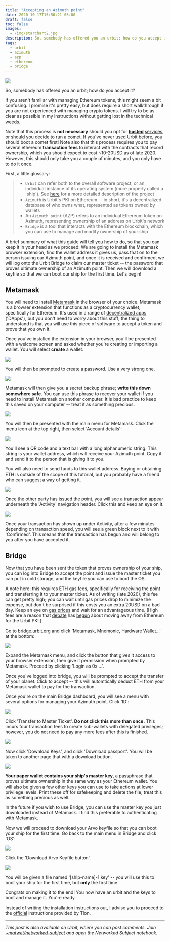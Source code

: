 ```yaml
---
title: "Accepting an Azimuth point"
date: 2020-10-17T15:50:21-05:00
draft: false
toc: false
images:
  - /img/starchart2.jpg
description: So, somebody has offered you an urbit; how do you accept it? 
tags: 
  - urbit
  - azimuth
  - azp
  - ethereum
  - bridge
---
```


[![](/img/starchart2.jpg)]()

 So, somebody has offered you an urbit; how do you accept it? 

 If you aren't familiar with managing Ethereum tokens, this might seem a bit confusing. I promise it's pretty easy, but does require a short walkthrough if you are not experienced with managing crypto tokens. I will try to be as clear as possible in my instructions without getting lost in the technical weeds.

 Note that this process is **not necessary** should you opt for **[hosted](https://tlon.io)** [services](https://www.geturbitid.com/), or should you decide to run a [comet](https://urbit.org/using/install/#macos-and-linux). If you've never used Urbit before, you should boot a comet first! Note also that this process requires you to pay several ethereum **transaction fees** to interact with the contracts that record ownership, which you should expect to cost ~10-20USD as of late 2020. However, this should only take you a couple of minutes, and you only have to do it once.

 First, a little glossary:

> - `Urbit` can refer both to the overall software project, or an individual instance of its operating system (more properly called a 'ship'). See [here](/posts/urbit-introduction/) for a more detailed description of the project
> - `Azimuth` is Urbit's PKI on Ethereum -- in short, it's a decentralized database of who owns what, represented as tokens owned by wallets
> - An `Azimuth point` (AZP) refers to an individual Ethereum token on Azimuth, representing ownership of an address on Urbit's network
> - `Bridge` is a tool that interacts with the Ethereum blockchain, which you can use to manage and modify ownership of your ship

A brief summary of what this guide will tell you how to do, so that you can keep it in your head as we proceed: We are going to install the Metamask browser extension, find the wallet address it gives us, pass that on to the person issuing our Azimuth point, and once it is received and confirmed, we will log onto the Urbit Bridge to claim our master ticket -- the password that proves ultimate ownership of an Azimuth point. Then we will download a keyfile so that we can boot our ship for the first time. Let's begin!


## Metamask 

You will need to install [Metamask](https://metamask.io/download.html) in the browser of your choice. Metamask is a browser extension that functions as a cryptocurrency wallet, specifically for Ethereum. It's used in a range of [decentralized apps](https://education.district0x.io/general-topics/understanding-ethereum/understanding-dapps/) ('DApps'), but you don't need to worry about this stuff; the thing to understand is that you will use this piece of software to accept a token and prove that you own it. 

Once you've installed the extension in your browser, you'll be presented with a welcome screen and asked whether you're creating or importing a wallet. You will select **create** a wallet.

[![](/img/metamask-1.png)]()

You will then be prompted to create a password. Use a very strong one.

[![](/img/metamask-2.png)]()

Metamask will then give you a secret backup phrase; **write this down somewhere safe**. You can use this phrase to recover your wallet if you need to install Metamask on another computer. It is bad practice to keep this saved on your computer -- treat it as something precious.

[![](/img/metamask-3.png)]()

You will then be presented with the main menu for Metamask. Click the menu icon at the top right, then select 'Account details':

[![](/img/metamask-4.png)]()

You'll see a QR code and a text bar with a long alphanumeric string. This string is your wallet address, which will receive your Azimuth point. Copy it and send it to the person that is giving it to you. 

You will also need to send funds to this wallet address. Buying or obtaining ETH is outside of the scope of this tutorial, but you probably have a friend who can suggest a way of getting it.

[![](/img/metamask-5.png)]()

Once the other party has issued the point, you will see a transaction appear underneath the 'Activity' navigation header. Click this and keep an eye on it.

[![](/img/metamask-6.png)]()

Once your transaction has shown up under Activity, after a few minutes depending on transaction speed, you will see a green block next to it with 'Confirmed'. This means that the transaction has begun and will belong to you after you have accepted it. 

## Bridge

Now that you have been sent the token that proves ownership of your ship, you can log into Bridge to accept the point and issue the master ticket you can put in cold storage, and the keyfile you can use to boot the OS. 

A note here: this requires ETH gas fees, specifically for receiving the point and transferring it to your master ticket. As of writing (late 2020), this fee can get pretty high; you can wait until gas prices drop to minimize the expense, but don't be surprised if this costs you an extra 20USD on a bad day. Keep an eye on [gas prices](https://ethgasstation.info/) and wait for an advantageous time. (High fees are a reason that [debate](https://groups.google.com/a/urbit.org/g/dev/c/RafCVjZIUaQ/m/Jv_jaafNAgAJ) has [begun](https://groups.google.com/a/urbit.org/g/dev/c/30GjqVNqcHM/m/Lmp8jwrTAgAJ) about moving away from Ethereum for the Urbit PKI.)

Go to [bridge.urbit.org](https://bridge.urbit.org) and click 'Metamask, Mnemonic, Hardware Wallet...' at the bottom:

[![](/img/bridge-1.png)]()

Expand the Metamask menu, and click the button that gives it access to your browser extension, then give it permission when prompted by Metamask. Proceed by clicking 'Login as 0x....'.

Once you've logged into bridge, you will be prompted to accept the transfer of your planet. Click to accept -- this will automtically deduct ETH from your Metamask wallet to pay for the transaction. 

Once you're on the main Bridge dashboard, you will see a menu with several options for managing your Azimuth point. Click 'ID':

[![](/img/bridge-3.png)]()

Click 'Transfer to Master Ticket'. **Do not click this more than once.** This incurs four transaction fees to create sub-wallets with delegated privileges; however, you do not need to pay any more fees after this is finished.

[![](/img/bridge-5.5.png)]()

Now click 'Download Keys', and click 'Download passport'. You will be taken to another page that with a download button.

[![](/img/bridge-5.png)]()

**Your paper wallet contains your ship's master key**, a passphrase that proves ultimate ownership in the same way as your Ethereum wallet. You will also be given a few other keys you can use to take actions at lower privilege levels. Print these off for safekeeping and delete the file; treat this as something precious as well.

In the future if you wish to use Bridge, you can use the master key you just downloaded instead of Metamask. I find this preferable to authenticating with Metamask.

Now we will proceed to download your Arvo keyfile so that you can boot your ship for the first time. Go back to the main menu in Bridge and click 'OS':

[![](/img/bridge-6.png)]()

Click the 'Download Arvo Keyfile button'.

[![](/img/bridge-7.png)]()

You will be given a file named '[ship-name]-1.key' -- you will use this to boot your ship for the first time, but **only** the first time. 

Congrats on making it to the end! You now have an urbit and the keys to boot and manage it. You're ready.

Instead of writing the installation instructions out, I advise you to proceed to the [official](https://urbit.org/using/install/#boot-your-planet) instructions provided by Tlon.

---

*This post is also available on Urbit, where you can post comments. Join [~matwet/networked-subject](web+urbitgraph://group/~matwet/networked-subject/) and open the Networked Subject notebook.*